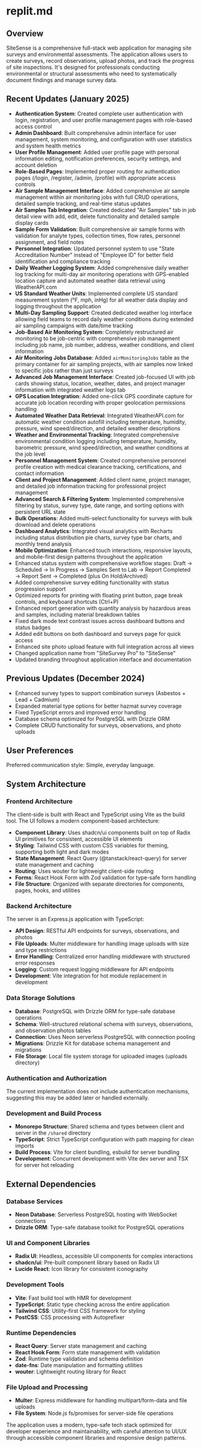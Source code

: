 # replit.md

## Overview

SiteSense is a comprehensive full-stack web application for managing site surveys and environmental assessments. The application allows users to create surveys, record observations, upload photos, and track the progress of site inspections. It's designed for professionals conducting environmental or structural assessments who need to systematically document findings and manage survey data.

## Recent Updates (January 2025)
- **Authentication System**: Created complete user authentication with login, registration, and user profile management pages with role-based access control
- **Admin Dashboard**: Built comprehensive admin interface for user management, system monitoring, and configuration with user statistics and system health metrics
- **User Profile Management**: Added user profile page with personal information editing, notification preferences, security settings, and account deletion
- **Role-Based Pages**: Implemented proper routing for authentication pages (/login, /register, /admin, /profile) with appropriate access controls
- **Air Sample Management Interface**: Added comprehensive air sample management within air monitoring jobs with full CRUD operations, detailed sample tracking, and real-time status updates
- **Air Samples Tab Integration**: Created dedicated "Air Samples" tab in job detail view with add, edit, delete functionality and detailed sample display cards
- **Sample Form Validation**: Built comprehensive air sample forms with validation for analyte types, collection times, flow rates, personnel assignment, and field notes
- **Personnel Integration**: Updated personnel system to use "State Accreditation Number" instead of "Employee ID" for better field identification and compliance tracking
- **Daily Weather Logging System**: Added comprehensive daily weather log tracking for multi-day air monitoring operations with GPS-enabled location capture and automated weather data retrieval using WeatherAPI.com
- **US Standard Weather Units**: Implemented complete US standard measurement system (°F, mph, inHg) for all weather data display and logging throughout the application
- **Multi-Day Sampling Support**: Created dedicated weather log interface allowing field teams to record daily weather conditions during extended air sampling campaigns with date/time tracking
- **Job-Based Air Monitoring System**: Completely restructured air monitoring to be job-centric with comprehensive job management including job name, job number, address, weather conditions, and client information
- **Air Monitoring Jobs Database**: Added `airMonitoringJobs` table as the primary container for air sampling projects, with air samples now linked to specific jobs rather than just surveys
- **Advanced Job Management Interface**: Created job-focused UI with job cards showing status, location, weather, dates, and project manager information with integrated weather logs tab
- **GPS Location Integration**: Added one-click GPS coordinate capture for accurate job location recording with proper geolocation permissions handling
- **Automated Weather Data Retrieval**: Integrated WeatherAPI.com for automatic weather condition autofill including temperature, humidity, pressure, wind speed/direction, and detailed weather descriptions
- **Weather and Environmental Tracking**: Integrated comprehensive environmental condition logging including temperature, humidity, barometric pressure, wind speed/direction, and weather conditions at the job level
- **Personnel Management System**: Created comprehensive personnel profile creation with medical clearance tracking, certifications, and contact information
- **Client and Project Management**: Added client name, project manager, and detailed job information tracking for professional project management
- **Advanced Search & Filtering System**: Implemented comprehensive filtering by status, survey type, date range, and sorting options with persistent URL state
- **Bulk Operations**: Added multi-select functionality for surveys with bulk download and delete operations
- **Dashboard Analytics**: Integrated visual analytics with Recharts including status distribution pie charts, survey type bar charts, and monthly trend analysis
- **Mobile Optimization**: Enhanced touch interactions, responsive layouts, and mobile-first design patterns throughout the application
- Enhanced status system with comprehensive workflow stages: Draft → Scheduled → In Progress → Samples Sent to Lab → Report Completed → Report Sent → Completed (plus On Hold/Archived)
- Added comprehensive survey editing functionality with status progression support
- Optimized reports for printing with floating print button, page break controls, and keyboard shortcuts (Ctrl+P)
- Enhanced report generation with quantity analysis by hazardous areas and samples, including material breakdown tables
- Fixed dark mode text contrast issues across dashboard buttons and status badges
- Added edit buttons on both dashboard and surveys page for quick access
- Enhanced site photo upload feature with full integration across all views
- Changed application name from "SiteSurvey Pro" to "SiteSense" 
- Updated branding throughout application interface and documentation

## Previous Updates (December 2024)
- Enhanced survey types to support combination surveys (Asbestos + Lead + Cadmium)
- Expanded material type options for better hazmat survey coverage
- Fixed TypeScript errors and improved error handling
- Database schema optimized for PostgreSQL with Drizzle ORM
- Complete CRUD functionality for surveys, observations, and photo uploads

## User Preferences

Preferred communication style: Simple, everyday language.

## System Architecture

### Frontend Architecture
The client-side is built with React and TypeScript using Vite as the build tool. The UI follows a modern component-based architecture:

- **Component Library**: Uses shadcn/ui components built on top of Radix UI primitives for consistent, accessible UI elements
- **Styling**: Tailwind CSS with custom CSS variables for theming, supporting both light and dark modes
- **State Management**: React Query (@tanstack/react-query) for server state management and caching
- **Routing**: Uses wouter for lightweight client-side routing
- **Forms**: React Hook Form with Zod validation for type-safe form handling
- **File Structure**: Organized with separate directories for components, pages, hooks, and utilities

### Backend Architecture
The server is an Express.js application with TypeScript:

- **API Design**: RESTful API endpoints for surveys, observations, and photos
- **File Uploads**: Multer middleware for handling image uploads with size and type restrictions
- **Error Handling**: Centralized error handling middleware with structured error responses
- **Logging**: Custom request logging middleware for API endpoints
- **Development**: Vite integration for hot module replacement in development

### Data Storage Solutions
- **Database**: PostgreSQL with Drizzle ORM for type-safe database operations
- **Schema**: Well-structured relational schema with surveys, observations, and observation photos tables
- **Connection**: Uses Neon serverless PostgreSQL with connection pooling
- **Migrations**: Drizzle Kit for database schema management and migrations
- **File Storage**: Local file system storage for uploaded images (uploads directory)

### Authentication and Authorization
The current implementation does not include authentication mechanisms, suggesting this may be added later or handled externally.

### Development and Build Process
- **Monorepo Structure**: Shared schema and types between client and server in the `/shared` directory
- **TypeScript**: Strict TypeScript configuration with path mapping for clean imports
- **Build Process**: Vite for client bundling, esbuild for server bundling
- **Development**: Concurrent development with Vite dev server and TSX for server hot reloading

## External Dependencies

### Database Services
- **Neon Database**: Serverless PostgreSQL hosting with WebSocket connections
- **Drizzle ORM**: Type-safe database toolkit for PostgreSQL operations

### UI and Component Libraries
- **Radix UI**: Headless, accessible UI components for complex interactions
- **shadcn/ui**: Pre-built component library based on Radix UI
- **Lucide React**: Icon library for consistent iconography

### Development Tools
- **Vite**: Fast build tool with HMR for development
- **TypeScript**: Static type checking across the entire application
- **Tailwind CSS**: Utility-first CSS framework for styling
- **PostCSS**: CSS processing with Autoprefixer

### Runtime Dependencies
- **React Query**: Server state management and caching
- **React Hook Form**: Form state management with validation
- **Zod**: Runtime type validation and schema definition
- **date-fns**: Date manipulation and formatting utilities
- **wouter**: Lightweight routing library for React

### File Upload and Processing
- **Multer**: Express middleware for handling multipart/form-data and file uploads
- **File System**: Node.js fs/promises for server-side file operations

The application uses a modern, type-safe tech stack optimized for developer experience and maintainability, with careful attention to UI/UX through accessible component libraries and responsive design patterns.